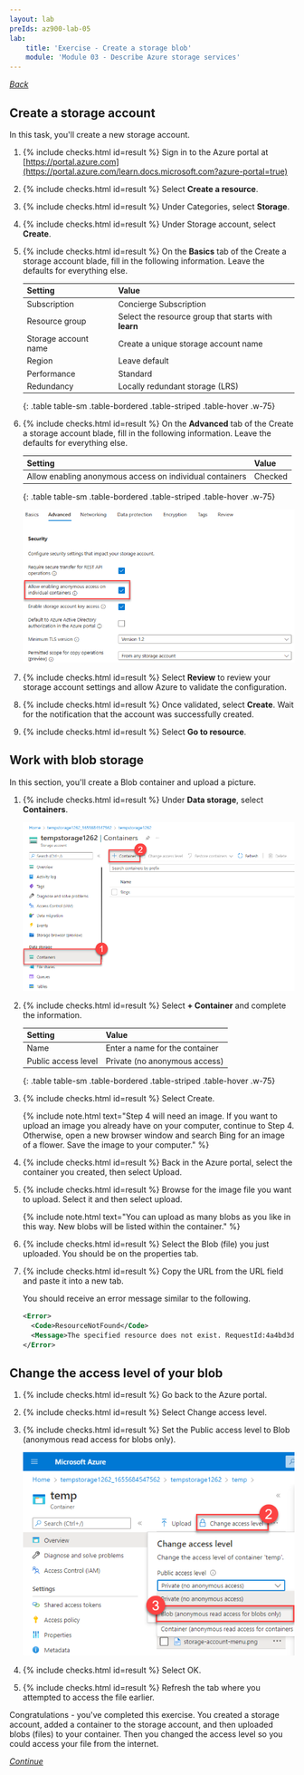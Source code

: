 ```yaml
---
layout: lab
preIds: az900-lab-05
lab:
    title: 'Exercise - Create a storage blob'
    module: 'Module 03 - Describe Azure storage services'
---
```

[_Back_]

## Create a storage account

In this task, you'll create a new storage account.

<!-- {% assign counter = 1 %} {% assign result = page.preIds | append: "-" | append: counter %} -->
1.  <span class="form-check">{% include checks.html id=result %} Sign in to the Azure portal at [https://portal.azure.com](https://portal.azure.com/learn.docs.microsoft.com?azure-portal=true)</span>
    <!-- {% assign counter = counter | plus: 1 %}{% assign result = page.preIds | append: "-" | append: counter %} -->
2.  <span class="form-check">{% include checks.html id=result %} Select **Create a resource**.</span>
    <!-- {% assign counter = counter | plus: 1 %}{% assign result = page.preIds | append: "-" | append: counter %} -->
3.  <span class="form-check">{% include checks.html id=result %} Under Categories, select **Storage**.</span>
    <!-- {% assign counter = counter | plus: 1 %}{% assign result = page.preIds | append: "-" | append: counter %} -->
4.  <span class="form-check">{% include checks.html id=result %} Under Storage account, select **Create**.</span>
    <!-- {% assign counter = counter | plus: 1 %}{% assign result = page.preIds | append: "-" | append: counter %} -->
5.  <span class="form-check">{% include checks.html id=result %} On the **Basics** tab of the Create a storage account blade, fill in the following information. Leave the defaults for everything else.</span>
    
    | **Setting**          | **Value**                                            |
    | -------------------- | ---------------------------------------------------- |
    | Subscription         | Concierge Subscription                               |
    | Resource group       | Select the resource group that starts with **learn** |
    | Storage account name | Create a unique storage account name                 |
    | Region               | Leave default                                        |
    | Performance          | Standard                                             |
    | Redundancy           | Locally redundant storage (LRS)                      |
    {: .table table-sm .table-bordered .table-striped .table-hover .w-75}

    <!-- {% assign counter = counter | plus: 1 %}{% assign result = page.preIds | append: "-" | append: counter %} -->
6.  <span class="form-check">{% include checks.html id=result %} On the **Advanced** tab of the Create a storage account blade, fill in the following information. Leave the defaults for everything else.</span>
    
    | **Setting**                                              | **Value** |
    | -------------------------------------------------------- | --------- |
    | Allow enabling anonymous access on individual containers | Checked   |
    {: .table table-sm .table-bordered .table-striped .table-hover .w-75}
    
    ![Screenshot showing how to enable anonymous-access containers on a storage account.](./Media/storage-account-anonymous-containers-5e5f584a.png)
    
    <!-- {% assign counter = counter | plus: 1 %}{% assign result = page.preIds | append: "-" | append: counter %} -->
7.  <span class="form-check">{% include checks.html id=result %} Select **Review** to review your storage account settings and allow Azure to validate the configuration.</span>
    <!-- {% assign counter = counter | plus: 1 %}{% assign result = page.preIds | append: "-" | append: counter %} -->
8.  <span class="form-check">{% include checks.html id=result %} Once validated, select **Create**. Wait for the notification that the account was successfully created.</span>
    <!-- {% assign counter = counter | plus: 1 %}{% assign result = page.preIds | append: "-" | append: counter %} -->
9.  <span class="form-check">{% include checks.html id=result %} Select **Go to resource**.</span>

## Work with blob storage

In this section, you'll create a Blob container and upload a picture.

<!-- {% assign counter = counter | plus: 1 %}{% assign result = page.preIds | append: "-" | append: counter %} -->
1.  <span class="form-check">{% include checks.html id=result %} Under **Data storage**, select **Containers**.</span>
    
    ![Screenshot of the Container add section of a storage account.](./Media/storage-account-menu-9472480e.png)
    
    <!-- {% assign counter = counter | plus: 1 %}{% assign result = page.preIds | append: "-" | append: counter %} -->
2.  <span class="form-check">{% include checks.html id=result %} Select **+ Container** and complete the information.</span>
    
    | **Setting**         | **Value**                      |
    | ------------------- | ------------------------------ |
    | Name                | Enter a name for the container |
    | Public access level | Private (no anonymous access)  |
    {: .table table-sm .table-bordered .table-striped .table-hover .w-75}

    <!-- {% assign counter = counter | plus: 1 %}{% assign result = page.preIds | append: "-" | append: counter %} -->
3.  <span class="form-check">{% include checks.html id=result %} Select Create.</span>

    {% include note.html text="Step 4 will need an image. If you want to upload an image you already have on your computer, continue to Step 4. Otherwise, open a new browser window and search Bing for an image of a flower. Save the image to your computer." %}

    <!-- {% assign counter = counter | plus: 1 %}{% assign result = page.preIds | append: "-" | append: counter %} -->
4.  <span class="form-check">{% include checks.html id=result %} Back in the Azure portal, select the container you created, then select Upload.</span>
    <!-- {% assign counter = counter | plus: 1 %}{% assign result = page.preIds | append: "-" | append: counter %} -->
5.  <span class="form-check">{% include checks.html id=result %} Browse for the image file you want to upload. Select it and then select upload.</span>

    {% include note.html text="You can upload as many blobs as you like in this way. New blobs will be listed within the container." %}

    <!-- {% assign counter = counter | plus: 1 %}{% assign result = page.preIds | append: "-" | append: counter %} -->
6.  <span class="form-check">{% include checks.html id=result %} Select the Blob (file) you just uploaded. You should be on the properties tab.</span>
    <!-- {% assign counter = counter | plus: 1 %}{% assign result = page.preIds | append: "-" | append: counter %} -->
7.  <span class="form-check">{% include checks.html id=result %} Copy the URL from the URL field and paste it into a new tab.</span>
    
    You should receive an error message similar to the following.
    
    ```xml
    <Error>
      <Code>ResourceNotFound</Code>
      <Message>The specified resource does not exist. RequestId:4a4bd3d9-101e-005a-1a3e-84bd42000000</Message>
    </Error>
    
    ```

## Change the access level of your blob

<!-- {% assign counter = counter | plus: 1 %}{% assign result = page.preIds | append: "-" | append: counter %} -->
1.  <span class="form-check">{% include checks.html id=result %} Go back to the Azure portal.</span>
    <!-- {% assign counter = counter | plus: 1 %}{% assign result = page.preIds | append: "-" | append: counter %} -->
2.  <span class="form-check">{% include checks.html id=result %} Select Change access level.</span>
    <!-- {% assign counter = counter | plus: 1 %}{% assign result = page.preIds | append: "-" | append: counter %} -->
3.  <span class="form-check">{% include checks.html id=result %} Set the Public access level to Blob (anonymous read access for blobs only).</span>
    
    ![Screenshot with Change access level highlighted.](./Media/blob-access-level-213a74e6.png)
    
    <!-- {% assign counter = counter | plus: 1 %}{% assign result = page.preIds | append: "-" | append: counter %} -->
4.  <span class="form-check">{% include checks.html id=result %} Select OK.</span>
    <!-- {% assign counter = counter | plus: 1 %}{% assign result = page.preIds | append: "-" | append: counter %} -->
5.  <span class="form-check">{% include checks.html id=result %} Refresh the tab where you attempted to access the file earlier.</span>

Congratulations - you've completed this exercise. You created a storage account, added a container to the storage account, and then uploaded blobs (files) to your container. Then you changed the access level so you could access your file from the internet.

[_Continue_]

[_Back_]: ../../describe-azure-architecture-and-services
[_Continue_]: ../../describe-azure-architecture-and-services